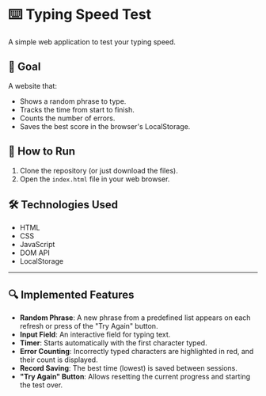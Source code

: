 # ⌨️ Typing Speed Test

A simple web application to test your typing speed.

## 🎯 Goal

A website that:
- Shows a random phrase to type.
- Tracks the time from start to finish.
- Counts the number of errors.
- Saves the best score in the browser's LocalStorage.

## 🚀 How to Run

1.  Clone the repository (or just download the files).
2.  Open the `index.html` file in your web browser.

## 🛠️ Technologies Used

-   HTML
-   CSS
-   JavaScript
-   DOM API
-   LocalStorage

---

## 🔍 Implemented Features

-   **Random Phrase**: A new phrase from a predefined list appears on each refresh or press of the "Try Again" button.
-   **Input Field**: An interactive field for typing text.
-   **Timer**: Starts automatically with the first character typed.
-   **Error Counting**: Incorrectly typed characters are highlighted in red, and their count is displayed.
-   **Record Saving**: The best time (lowest) is saved between sessions.
-   **"Try Again" Button**: Allows resetting the current progress and starting the test over. 